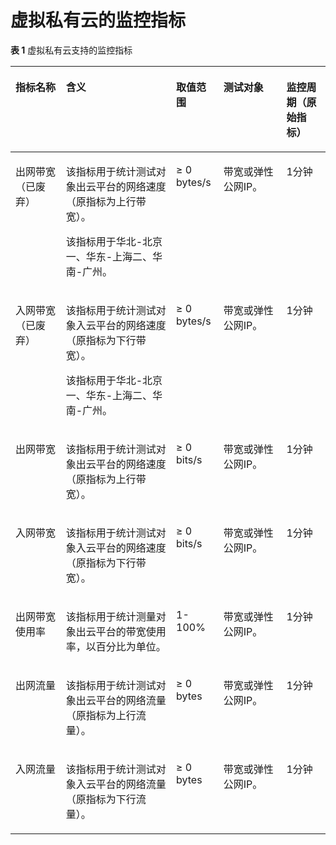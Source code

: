 # 虚拟私有云的监控指标<a name="ZH-CN_TOPIC_0084572246"></a>

**表 1**  虚拟私有云支持的监控指标

<a name="table53141750141319"></a>
<table><thead align="left"><tr id="row131515012131"><th class="cellrowborder" valign="top" width="16%" id="mcps1.2.6.1.1"><p id="p113151950141311"><a name="p113151950141311"></a><a name="p113151950141311"></a>指标名称</p>
</th>
<th class="cellrowborder" valign="top" width="35%" id="mcps1.2.6.1.2"><p id="p7315185041316"><a name="p7315185041316"></a><a name="p7315185041316"></a>含义</p>
</th>
<th class="cellrowborder" valign="top" width="15%" id="mcps1.2.6.1.3"><p id="p163151150111313"><a name="p163151150111313"></a><a name="p163151150111313"></a>取值范围</p>
</th>
<th class="cellrowborder" valign="top" width="20%" id="mcps1.2.6.1.4"><p id="p4315195020131"><a name="p4315195020131"></a><a name="p4315195020131"></a>测试对象</p>
</th>
<th class="cellrowborder" valign="top" width="14.000000000000002%" id="mcps1.2.6.1.5"><p id="zh-cn_topic_0015479905_p149861350132514"><a name="zh-cn_topic_0015479905_p149861350132514"></a><a name="zh-cn_topic_0015479905_p149861350132514"></a>监控周期（原始指标）</p>
</th>
</tr>
</thead>
<tbody><tr id="row6451111141412"><td class="cellrowborder" valign="top" width="16%" headers="mcps1.2.6.1.1 "><p id="p038121641416"><a name="p038121641416"></a><a name="p038121641416"></a>出网带宽（已废弃）</p>
</td>
<td class="cellrowborder" valign="top" width="35%" headers="mcps1.2.6.1.2 "><p id="p8483191441612"><a name="p8483191441612"></a><a name="p8483191441612"></a>该指标用于统计测试对象出云平台的网络速度（原指标为上行带宽）。</p>
<p id="p1738001814508"><a name="p1738001814508"></a><a name="p1738001814508"></a>该指标用于华北-北京一、华东-上海二、华南-广州。</p>
</td>
<td class="cellrowborder" valign="top" width="15%" headers="mcps1.2.6.1.3 "><p id="p940181671414"><a name="p940181671414"></a><a name="p940181671414"></a>≥ 0 bytes/s</p>
</td>
<td class="cellrowborder" valign="top" width="20%" headers="mcps1.2.6.1.4 "><p id="p6357155614213"><a name="p6357155614213"></a><a name="p6357155614213"></a>带宽或弹性公网IP。</p>
</td>
<td class="cellrowborder" valign="top" width="14.000000000000002%" headers="mcps1.2.6.1.5 "><p id="zh-cn_topic_0015479905_p4986155018257"><a name="zh-cn_topic_0015479905_p4986155018257"></a><a name="zh-cn_topic_0015479905_p4986155018257"></a>1分钟</p>
</td>
</tr>
<tr id="row9653101451418"><td class="cellrowborder" valign="top" width="16%" headers="mcps1.2.6.1.1 "><p id="p9421161147"><a name="p9421161147"></a><a name="p9421161147"></a>入网带宽（已废弃）</p>
</td>
<td class="cellrowborder" valign="top" width="35%" headers="mcps1.2.6.1.2 "><p id="p1143816191415"><a name="p1143816191415"></a><a name="p1143816191415"></a>该指标用于统计测试对象入云平台的网络速度（原指标为下行带宽）。</p>
<p id="p11957548201"><a name="p11957548201"></a><a name="p11957548201"></a>该指标用于华北-北京一、华东-上海二、华南-广州。</p>
</td>
<td class="cellrowborder" valign="top" width="15%" headers="mcps1.2.6.1.3 "><p id="p20441016151411"><a name="p20441016151411"></a><a name="p20441016151411"></a>≥ 0 bytes/s</p>
</td>
<td class="cellrowborder" valign="top" width="20%" headers="mcps1.2.6.1.4 "><p id="p4505125922113"><a name="p4505125922113"></a><a name="p4505125922113"></a>带宽或弹性公网IP。</p>
</td>
<td class="cellrowborder" valign="top" width="14.000000000000002%" headers="mcps1.2.6.1.5 "><p id="p1244345411267"><a name="p1244345411267"></a><a name="p1244345411267"></a>1分钟</p>
</td>
</tr>
<tr id="row1031915016133"><td class="cellrowborder" valign="top" width="16%" headers="mcps1.2.6.1.1 "><p id="p8319125019135"><a name="p8319125019135"></a><a name="p8319125019135"></a>出网带宽</p>
</td>
<td class="cellrowborder" valign="top" width="35%" headers="mcps1.2.6.1.2 "><p id="p38824249167"><a name="p38824249167"></a><a name="p38824249167"></a>该指标用于统计测试对象出云平台的网络速度（原指标为上行带宽）。</p>
</td>
<td class="cellrowborder" valign="top" width="15%" headers="mcps1.2.6.1.3 "><p id="p16856133111520"><a name="p16856133111520"></a><a name="p16856133111520"></a>≥ 0 bits/s</p>
</td>
<td class="cellrowborder" valign="top" width="20%" headers="mcps1.2.6.1.4 "><p id="p1792418213227"><a name="p1792418213227"></a><a name="p1792418213227"></a>带宽或弹性公网IP。</p>
</td>
<td class="cellrowborder" valign="top" width="14.000000000000002%" headers="mcps1.2.6.1.5 "><p id="p174451854172614"><a name="p174451854172614"></a><a name="p174451854172614"></a>1分钟</p>
</td>
</tr>
<tr id="row3319550151313"><td class="cellrowborder" valign="top" width="16%" headers="mcps1.2.6.1.1 "><p id="p43193504133"><a name="p43193504133"></a><a name="p43193504133"></a>入网带宽</p>
</td>
<td class="cellrowborder" valign="top" width="35%" headers="mcps1.2.6.1.2 "><p id="p6885202415164"><a name="p6885202415164"></a><a name="p6885202415164"></a>该指标用于统计测试对象入云平台的网络速度（原指标为下行带宽）。</p>
</td>
<td class="cellrowborder" valign="top" width="15%" headers="mcps1.2.6.1.3 "><p id="p1785863115157"><a name="p1785863115157"></a><a name="p1785863115157"></a>≥ 0 bits/s</p>
</td>
<td class="cellrowborder" valign="top" width="20%" headers="mcps1.2.6.1.4 "><p id="p668342819225"><a name="p668342819225"></a><a name="p668342819225"></a>带宽或弹性公网IP。</p>
</td>
<td class="cellrowborder" valign="top" width="14.000000000000002%" headers="mcps1.2.6.1.5 "><p id="p0447195414265"><a name="p0447195414265"></a><a name="p0447195414265"></a>1分钟</p>
</td>
</tr>
<tr id="row6447114545915"><td class="cellrowborder" valign="top" width="16%" headers="mcps1.2.6.1.1 "><p id="p17890115715920"><a name="p17890115715920"></a><a name="p17890115715920"></a>出网带宽使用率</p>
</td>
<td class="cellrowborder" valign="top" width="35%" headers="mcps1.2.6.1.2 "><p id="p16891257145911"><a name="p16891257145911"></a><a name="p16891257145911"></a>该指标用于统计测量对象出云平台的带宽使用率，以百分比为单位。</p>
</td>
<td class="cellrowborder" valign="top" width="15%" headers="mcps1.2.6.1.3 "><p id="p14892155717598"><a name="p14892155717598"></a><a name="p14892155717598"></a>1-100%</p>
</td>
<td class="cellrowborder" valign="top" width="20%" headers="mcps1.2.6.1.4 "><p id="p17893125714598"><a name="p17893125714598"></a><a name="p17893125714598"></a>带宽或弹性公网IP。</p>
</td>
<td class="cellrowborder" valign="top" width="14.000000000000002%" headers="mcps1.2.6.1.5 "><p id="p114711857142615"><a name="p114711857142615"></a><a name="p114711857142615"></a>1分钟</p>
</td>
</tr>
<tr id="row04362259179"><td class="cellrowborder" valign="top" width="16%" headers="mcps1.2.6.1.1 "><p id="p55042030141711"><a name="p55042030141711"></a><a name="p55042030141711"></a>出网流量</p>
</td>
<td class="cellrowborder" valign="top" width="35%" headers="mcps1.2.6.1.2 "><p id="p050623091713"><a name="p050623091713"></a><a name="p050623091713"></a>该指标用于统计测试对象出云平台的网络流量（原指标为上行流量）。</p>
</td>
<td class="cellrowborder" valign="top" width="15%" headers="mcps1.2.6.1.3 "><p id="p55084302174"><a name="p55084302174"></a><a name="p55084302174"></a>≥ 0 bytes</p>
</td>
<td class="cellrowborder" valign="top" width="20%" headers="mcps1.2.6.1.4 "><p id="p350963011179"><a name="p350963011179"></a><a name="p350963011179"></a>带宽或弹性公网IP。</p>
</td>
<td class="cellrowborder" valign="top" width="14.000000000000002%" headers="mcps1.2.6.1.5 "><p id="p161356052711"><a name="p161356052711"></a><a name="p161356052711"></a>1分钟</p>
</td>
</tr>
<tr id="row15479102116173"><td class="cellrowborder" valign="top" width="16%" headers="mcps1.2.6.1.1 "><p id="p1451019302175"><a name="p1451019302175"></a><a name="p1451019302175"></a>入网流量</p>
</td>
<td class="cellrowborder" valign="top" width="35%" headers="mcps1.2.6.1.2 "><p id="p1051010308176"><a name="p1051010308176"></a><a name="p1051010308176"></a>该指标用于统计测试对象入云平台的网络流量（原指标为下行流量）。</p>
</td>
<td class="cellrowborder" valign="top" width="15%" headers="mcps1.2.6.1.3 "><p id="p15512163016174"><a name="p15512163016174"></a><a name="p15512163016174"></a>≥ 0 bytes</p>
</td>
<td class="cellrowborder" valign="top" width="20%" headers="mcps1.2.6.1.4 "><p id="p1551510300176"><a name="p1551510300176"></a><a name="p1551510300176"></a>带宽或弹性公网IP。</p>
</td>
<td class="cellrowborder" valign="top" width="14.000000000000002%" headers="mcps1.2.6.1.5 "><p id="p213710017275"><a name="p213710017275"></a><a name="p213710017275"></a>1分钟</p>
</td>
</tr>
</tbody>
</table>

